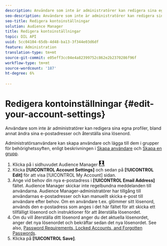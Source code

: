 ```yaml
---
description: Användare som inte är administratörer kan redigera sina egna profiler, bland annat ändra sina e-postadresser och återställa sina lösenord.
seo-description: Användare som inte är administratörer kan redigera sina egna profiler, bland annat ändra sina e-postadresser och återställa sina lösenord.
seo-title: Redigera kontoinställningar
solution: Audience Manager
title: Redigera kontoinställningar
topic: DIL API
uuid: 5cc04104-65db-4d48-ba13-3f344e03d6df
feature: Administration
translation-type: tm+mt
source-git-commit: e05eff3cc04e4a82399752c862e2b2370286f96f
workflow-type: tm+mt
source-wordcount: '187'
ht-degree: 6%

---
```



# Redigera kontoinställningar {#edit-your-account-settings}

Användare som inte är administratörer kan redigera sina egna profiler, bland annat ändra sina e-postadresser och återställa sina lösenord.

<!-- t_edit_account_settings.xml -->

Administratörsanvändare kan skapa användare och lägga till dem i grupper för behörighetssyften, enligt beskrivningen i [Skapa användare](../../features/administration/administration-overview.md#create-users) och [Skapa en grupp](../../features/administration/administration-overview.md#create-group).

1. Klicka på i sidhuvudet Audience Manager ![](assets/icon_profile.png).
1. Klicka **[!UICONTROL Account Settings]** och sedan på **[!UICONTROL Edit]** för att visa [!UICONTROL My Account] sidan.
1. Ange vid behov din nya e-postadress i **[!UICONTROL Email Address]** fältet. Audience Manager skickar inte regelbundna meddelanden till användarna. Audience Manager-administratörer har tillgång till användarnas e-postadresser och kan manuellt skicka e-post till användare efter behov. Om en användare t.ex. glömmer sitt lösenord, används den e-postadress som anges i det här fältet för att skicka ett tillfälligt lösenord och instruktioner för att återställa lösenordet.
1. Om du vill återställa ditt lösenord anger du det aktuella lösenordet, anger det nya lösenordet och bekräftar sedan det nya lösenordet.
See also, [Password Requirements, Locked Accounts, and Forgotten Passwords](../../reference/password-requirements.md).
1. Klicka på **[!UICONTROL Save]**.
